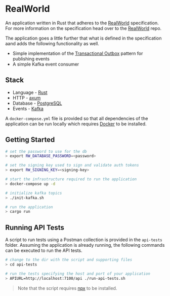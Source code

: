 
# RealWorld

An application written in Rust that adheres to the [RealWorld](https://github.com/gothinkster/realworld) specification. For
more information on the specification head over to the [RealWorld](https://github.com/gothinkster/realworld) repo.

The application goes a little further that what is defined in the specification aand adds the following functionality as well.

* Simple implementation of the [Transactional Outbox](https://microservices.io/patterns/data/transactional-outbox.html) pattern for publishing events
* A simple Kafka event consumer

## Stack

* Language - [Rust](https://www.rust-lang.org/)
* HTTP - [axum](https://docs.rs/axum/latest/axum/)
* Database - [PostgreSQL](https://www.postgresql.org/)
* Events - [Kafka](https://kafka.apache.org/)

A `docker-compose.yml` file is provided so that all dependencies of the application can be run locally which requires
[Docker](https://www.docker.com/) to be installed.

## Getting Started

``` sh
# set the password to use for the db
> export RW_DATABASE_PASSWORD=<password>

# set the signing key used to sign and validate auth tokens
> export RW_SIGNING_KEY=<signing-key>

# start the infrastructure required to run the application
> docker-compose up -d

# initialize kafka topics
> ./init-kafka.sh

# run the application
> cargo run
```

## Running API Tests

A script to run tests using a Postman collection is provided in the `api-tests` folder. Assuming the application is
already running, the following commands can be executed to run the API tests.

```sh
# change to the dir with the script and supporting files
> cd api-tests

# run the tests specifying the host and port of your application
> APIURL=http://localhost:7100/api ./run-api-tests.sh
```

> Note that the script requires [npx](https://github.com/npm/npx) to be installed.
